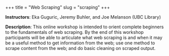 +++
title = "Web Scraping"
slug = "scraping"
+++

**Instructors**: Eka Guguric, Jeremy Buhler,  and Joe Melanson (UBC Library)

**Description**: This online workshop is intended to orient complete beginners to the fundamentals of web scraping. By
  the end of this workshop participants will be able to articulate what web scraping is and when it may be a useful
  method to get information from the web; use one method to scrape content from the web; and do basic cleaning on
  scraped output.
